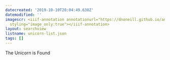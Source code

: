 ```yaml
---
datecreated: '2019-10-10T20:04:49.638Z'
datemodified: ''
imagescr: <iiif-annotation annotationurl="https://dnoneill.github.io/annotate/annotations/3075e7e4-eb98-11e9-ab59-525400261060.json"
  styling="image_only:true"></iiif-annotation>
layout: searchview
listname: unicorn-list.json
tags: []
---
```

The Unicorn is Found